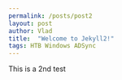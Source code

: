 ```yaml
---
permalink: /posts/post2
layout: post
author: Vlad
title:  "Welcome to Jekyll2!"
tags: HTB Windows ADSync
---
```

This is a 2nd test
